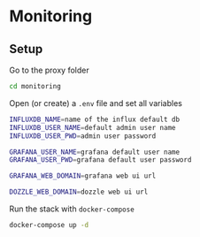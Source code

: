 # Monitoring

## Setup

Go to the proxy folder  
``` sh
cd monitoring
```

Open (or create) a ```.env``` file and set all variables  
``` sh
INFLUXDB_NAME=name of the influx default db
INFLUXDB_USER_NAME=default admin user name
INFLUXDB_USER_PWD=admin user password

GRAFANA_USER_NAME=grafana default user name
GRAFANA_USER_PWD=grafana default user password

GRAFANA_WEB_DOMAIN=grafana web ui url

DOZZLE_WEB_DOMAIN=dozzle web ui url
```

Run the stack with ```docker-compose```  
``` sh
docker-compose up -d
```